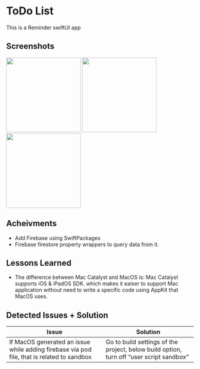 
# ToDo List

This is a Reminder swiftUI app

## Screenshots

<img src="https://github.com/SalmaHKamal/SwiftUI-TodoList/assets/29051319/15b5d2b5-1520-41b4-9f25-cdaa7287c23e" width="200"> 
<img src="https://github.com/SalmaHKamal/SwiftUI-TodoList/assets/29051319/738b8725-52d0-4608-b97a-c13abe821c07" width="200"> 
<img src="https://github.com/SalmaHKamal/SwiftUI-TodoList/assets/29051319/2392469d-3931-49ea-a961-afa95086e0b5" width="200"> 

## Acheivments
- Add Firebase using SwiftPackages
- Firebase firestore property wrappers to query data from it.
## Lessons Learned

* The difference between Mac Catalyst and MacOS is: Mac Catalyst supports iOS & iPadOS SDK. which makes it eaiser to support Mac application without need to write a specific code using AppKit that MacOS uses.
      
## Detected Issues + Solution

| Issue             | Solution                                                                |
| ----------------- | ------------------------------------------------------------------ |
|If MacOS generated an issue while adding firebase via pod file, that is related to sandbox| Go to build settings of the project, below build option, turn off “user script sandbox” |






